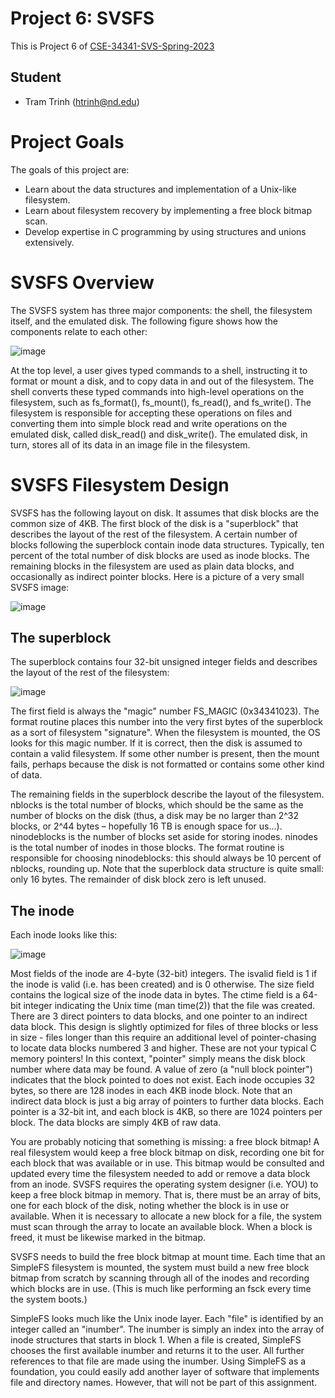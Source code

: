 # Project 6: SVSFS

This is Project 6 of [CSE-34341-SVS-Spring-2023](https://github.com/patrick-flynn/CSE34341-SVS-Sp2023/blob/main/index.md)

## Student

* Tram Trinh (htrinh@nd.edu)

# Project Goals

The goals of this project are:

- Learn about the data structures and implementation of a Unix-like filesystem.
- Learn about filesystem recovery by implementing a free block bitmap scan.
- Develop expertise in C programming by using structures and unions extensively.

# SVSFS Overview

The SVSFS system has three major components: the shell, the filesystem itself, and the emulated disk. The following figure shows how the components relate to each other: 

![image](https://github.com/tram-tr/svsfs-simple-filesystem/assets/97485876/40cda27d-b7c3-4f97-92fd-5426705009e0)

At the top level, a user gives typed commands to a shell, instructing it to format or mount a disk, and to copy data in and out of the filesystem. The shell converts these typed commands into high-level operations on the filesystem, such as fs_format(), fs_mount(), fs_read(), and fs_write(). The filesystem is responsible for accepting these operations on files and converting them into simple block read and write operations on the emulated disk, called disk_read() and disk_write(). The emulated disk, in turn, stores all of its data in an image file in the filesystem.

# SVSFS Filesystem Design

SVSFS has the following layout on disk. It assumes that disk blocks are the common size of 4KB. The first block of the disk is a "superblock" that describes the layout of the rest of the filesystem. A certain number of blocks following the superblock contain inode data structures. Typically, ten percent of the total number of disk blocks are used as inode blocks. The remaining blocks in the filesystem are used as plain data blocks, and occasionally as indirect pointer blocks. Here is a picture of a very small SVSFS image:

![image](https://github.com/tram-tr/svsfs-simple-filesystem/assets/97485876/8e9f70eb-795b-41ae-97f7-eba27cdea43b)

## The superblock

The superblock contains four 32-bit unsigned integer fields and describes the layout of the rest of the filesystem:

![image](https://github.com/tram-tr/svsfs-simple-filesystem/assets/97485876/3818e4ba-4ef6-4b14-b284-c80eac58f93b)

The first field is always the "magic" number FS_MAGIC (0x34341023). The format routine places this number into the very first bytes of the superblock as a sort of filesystem "signature". When the filesystem is mounted, the OS looks for this magic number. If it is correct, then the disk is assumed to contain a valid filesystem. If some other number is present, then the mount fails, perhaps because the disk is not formatted or contains some other kind of data.


The remaining fields in the superblock describe the layout of the filesystem. nblocks is the total number of blocks, which should be the same as the number of blocks on the disk (thus, a disk may be no larger than 2^32 blocks, or 2^44 bytes – hopefully 16 TB is enough space for us...). ninodeblocks is the number of blocks set aside for storing inodes. ninodes is the total number of inodes in those blocks. The format routine is responsible for choosing ninodeblocks: this should always be 10 percent of nblocks, rounding up. Note that the superblock data structure is quite small: only 16 bytes. The remainder of disk block zero is left unused.

## The inode

Each inode looks like this:

![image](https://github.com/tram-tr/svsfs-simple-filesystem/assets/97485876/a0789840-e9f6-4107-bc79-7f00d830ddfa)

Most fields of the inode are 4-byte (32-bit) integers. The isvalid field is 1 if the inode is valid (i.e. has been created) and is 0 otherwise. The size field contains the logical size of the inode data in bytes. The ctime field is a 64-bit integer indicating the Unix time (man time(2)) that the file was created. There are 3 direct pointers to data blocks, and one pointer to an indirect data block. This design is slightly optimized for files of three blocks or less in size - files longer than this require an additional level of pointer-chasing to locate data blocks numbered 3 and higher. These are not your typical C memory pointers! In this context, "pointer" simply means the disk block number where data may be found. A value of zero (a "null block pointer") indicates that the block pointed to does not exist. Each inode occupies 32 bytes, so there are 128 inodes in each 4KB inode block. Note that an indirect data block is just a big array of pointers to further data blocks. Each pointer is a 32-bit int, and each block is 4KB, so there are 1024 pointers per block. The data blocks are simply 4KB of raw data.


You are probably noticing that something is missing: a free block bitmap! A real filesystem would keep a free block bitmap on disk, recording one bit for each block that was available or in use. This bitmap would be consulted and updated every time the filesystem needed to add or remove a data block from an inode. SVSFS requires the operating system designer (i.e. YOU) to keep a free block bitmap in memory. That is, there must be an array of bits, one for each block of the disk, noting whether the block is in use or available. When it is necessary to allocate a new block for a file, the system must scan through the array to locate an available block. When a block is freed, it must be likewise marked in the bitmap.


SVSFS needs to build the free block bitmap at mount time. Each time that an SimpleFS filesystem is mounted, the system must build a new free block bitmap from scratch by scanning through all of the inodes and recording which blocks are in use. (This is much like performing an fsck every time the system boots.)


SimpleFS looks much like the Unix inode layer. Each "file" is identified by an integer called an "inumber". The inumber is simply an index into the array of inode structures that starts in block 1. When a file is created, SimpleFS chooses the first available inumber and returns it to the user. All further references to that file are made using the inumber. Using SimpleFS as a foundation, you could easily add another layer of software that implements file and directory names. However, that will not be part of this assignment.



